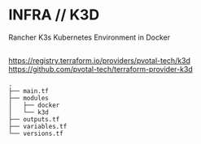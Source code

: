 # INFRA // K3D 

Rancher K3s Kubernetes Environment in Docker

##

https://registry.terraform.io/providers/pvotal-tech/k3d
https://github.com/pvotal-tech/terraform-provider-k3d




```
.
├── main.tf
├── modules
│   ├── docker
│   └── k3d
├── outputs.tf
├── variables.tf
└── versions.tf
```


